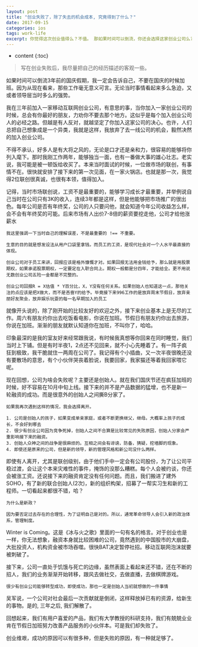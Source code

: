 ```yaml
---
layout: post
title: "创业失败了，除了失去的机会成本, 究竟得到了什么？"
date: 2017-09-15
categories: ios
tags: work-life
excerpt: 你觉得这次创业值得么？不值。 那如果时间可以倒流，你还会选择这家创业公司么? 依然会。
---
```


* content
{:toc}

> 写在创业失败后，我尽量把自己的经历描述的客观一些。

如果时间可以倒流3年前的国庆假期，我一定会告诉自己，不要在国庆的时候加班。因为从现在看来，那些工作毫无意义可言。无论当时事情看起来多么急迫，又或者领导层当时多么的强势。

我在三年前加入一家移动互联网创业公司，有意思的事，当你加入一家创业公司的时候，总会有你最好的朋友，力劝你不要去那个地方。这似乎是每个加入创业公司人的必经之路。但越是有人反对，就越坚定了你加入这家公司的决心。也许，人们总把自己想象成是一个异类，我就是这样，我放弃了去一线公司的机会，毅然决然的加入创业公司。

不得不承认，好多人是有大将之风的，无论是口才还是亲和力，很容易的能够将你列入麾下。那时我刚工作两年，能够独当一面，也有一番做大事的雄心壮志。老实说，我可能是被一顿饭给收买了。本来当时面试的时候，一位做市场的联创，有事情不在。很快就安排了接下来的第一次见面，在一家火锅店。也就是那一次，我觉得2位联创很真诚，也很有本领，值得加入。

记得，当时市场联创说，工资不是最重要的，能够学习成长才最重要，并举例说自己当时在公司只有3K的收入，连续3年都是这样，但是他能够把市场推广的很出色。每年公司是否有年终奖，公司的人只要问他，就会知道今年公司收益怎么样，会不会有年终奖的可能。后来市场有人出价7-8倍的薪资要挖走他，公司才给他涨薪水

```
我这里强调一下当时自己的理解误差，不是最重要的 !== 不重要。

生意的目的就是想发设法从用户口袋里拿钱。而员工的工资，是现代社会对一个人水平最直接的体现。

创业公司对于员工来讲，回报应该是格外慷慨才对。如果回报无法用金钱给予，那么就是用股票期权，如果承诺股票期权，一定要定在入职合同上。期权一般都是分四年，才能给全。更不用说无数创业公司五险一金都是不完整的。

创业公司回报R = X估值 * Y百分比，X，Y没有任何关系。如果创始人也知道这一点，那他关注的点应该是把X做大，而不是吝啬Y的给予。毕竟接下来996工作的是放弃周末节假日，放弃亲朋好友聚会，放弃娱乐玩耍的每一名早期加入的员工
```

就像开头说的，除了刚开始的比较友好的欢迎之外，接下来创业基本上是无尽的工作。周六有朋友约你出去吃饭看电影，你说在加班。节假日有朋友约你出去旅游，你说在加班。渐渐的朋友就默认知道你在加班，不叫你了，哈哈。

印象最深的是我的室友好来经常跟我说，有时候我真想等你回来在同时睡觉，我们当时上下铺。但是有时半夜1，2点还不见回来，就不小心先睡着了。有一阵子疯狂到极致，我干脆就住一两周在公司了。我记得有个小插曲，又一次半夜很晚还没有要散场的意思，有个小伙伴哭丧着脸说，我要回家，我家猫还等着我回家喂它呢。

现在回想，公司为啥会失败呢？主要还是创始人。就在我们国庆节还在疯狂加班的时候，好不容易在10月中旬上线。接下来的并不是产品数据的猛增，也不是新一轮融资的成功。而是很意外的创始人之间撕B分家了。

```
如果我再次遇到这样的情况，我会选择离开。

1. 公司是创始人的孩子，如果变成单亲家庭，或者不断更换继父，继母。大概率上孩子的成长，不会好到哪去
2. 很少有创业公司因为竞争死掉，创始人之间不合算是比较常见的失败原因，创始人分家会严重影响接下来的融资。
3. 创始人众神之间的战争是很麻烦的。互相之间会有诽谤，防备，猜疑，挖墙脚的现象。
4. 即使还是原来的公司，但是新的领导，新的管理风格和新公司没什么两样。
```

即使有人离开，尤其是联创级别，由于他们手中一定会有公司股份，为了让公司平稳过渡，会让这个本来灾难性的事件，掩饰的没那么糟糕。每个人会被约谈，你还会被涨工资。还说接下来的融资肯定没有任何问题。而且，我们搬进了建外SOHO，有了新的联合创始人(2次)，新的组织构架，招募了一帮实习生和新的工程师。一切看起来都很不错，哈？

```
为什么是新政？

因为要否定过去存在的合理性，为了证明自己是对的。所以，通常革命领导人会引入新的政治体系，管理制度。
```

Winter is Coming。这是《冰与火之歌》里面的一句有名的格言。对于创业也是一样，你无法想象，融资本身就比较困难的公司，竟然遇到的中国股市的大崩盘，大批投资人，机构资金被市场吞噬。很快BAT决定暂停社招。移动互联网泡沫就要被刺破了。

接下来，公司一直处于饥饿与死亡的边缘，虽然表面上看起来还不错，还在不断的招人，我们的业务渐渐开始转移，跟风去做社交，去做直播，去做棋牌游戏。

```
很少有创业公司能够转型成功，即使成功，那也一定是创始人当初就想做的一件事情
```

吴军说，一个公司对社会最后一次贡献就是倒闭，这样释放掉已有的资源，给新生的事物。是的, 三年之后, 我们解散了。

回想起来，我们有用户喜爱的产品，我们有大学教授的科研支持，我们有兢兢业业肯在节假日加班努力改善产品服务的小伙伴本。可是我们却失败了。

创业维艰，成功的原因可以有很多种，但是失败的原因，有一种就足够了。
